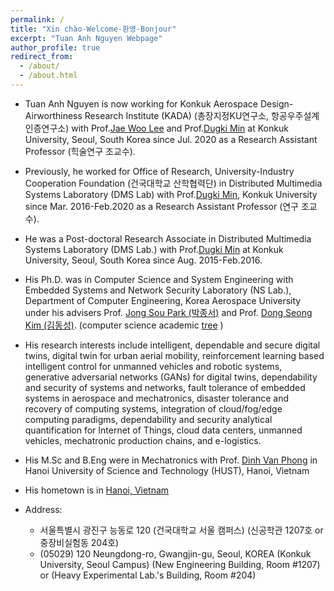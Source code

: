 ```yaml
---
permalink: /
title: "Xin chào-Welcome-환영-Bonjour"
excerpt: "Tuan Anh Nguyen Webpage"
author_profile: true
redirect_from: 
  - /about/
  - /about.html
---
```



-  Tuan Anh Nguyen is now working for Konkuk Aerospace Design-Airworthiness Research Institute (KADA) (총장지정KU연구소, 항공우주설계인증연구소) with Prof.[Jae Woo Lee](http://kada.konkuk.ac.kr/aadl_teams/profjwlee/) and Prof.[Dugki Min](https://dmslab-konkuk.github.io/people/DugkiMin/) at Konkuk University, Seoul, South Korea since Jul. 2020 as a Research Assistant Professor (힉술연구 조교수). 

-  Previously, he worked for Office of Research, University-Industry Cooperation Foundation (건국대학교 산학협력단) in Distributed Multimedia Systems Laboratory (DMS Lab) with Prof.[Dugki Min](https://dmslab-konkuk.github.io/people/DugkiMin/), Konkuk University since Mar. 2016-Feb.2020 as a Research Assistant Professor (연구 조교수). 

-  He was a Post-doctoral Research Associate in Distributed Multimedia Systems Laboratory (DMS Lab.) with Prof.[Dugki Min](https://dmslab-konkuk.github.io/people/DugkiMin/) at Konkuk University, Seoul, South Korea since Aug. 2015-Feb.2016. 

-  His Ph.D. was in Computer Science and System Engineering with Embedded Systems and Network Security Laboratory (NS Lab.), Department of Computer Engineering, Korea Aerospace University under his advisers Prof. [Jong Sou Park (박종서)](http://college.kau.ac.kr/web/pages/gc83710h.do) and Prof. [Dong Seong Kim (김동성)](https://researchers.uq.edu.au/researcher/23703). (computer science academic [tree](https://academictree.org/computerscience/tree.php?pid=679394) ) 

-   His research interests include intelligent, dependable and secure digital twins, digital twin for urban aerial mobility, reinforcement learning based intelligent control for unmanned vehicles and robotic systems, generative adversarial networks (GANs) for digital twins, dependability and security of systems and networks, fault tolerance of embedded systems in aerospace and mechatronics, disaster tolerance and recovery of computing systems, integration of cloud/fog/edge computing paradigms, dependability and security analytical quantification for Internet of Things, cloud data centers, unmanned vehicles, mechatronic production chains, and e-logistics. 



- His M.Sc and B.Eng were in Mechatronics with Prof. [Dinh Van Phong](https://sme.hust.edu.vn/en/officer/prof-dinh-van-phong.html) in Hanoi University of Science and Technology (HUST), Hanoi, Vietnam

- His hometown is in [Hanoi, Vietnam](https://www.google.co.kr/maps/place/Hanoi,+Ho%C3%A0n+Ki%E1%BA%BFm,+Hanoi,+Vietnam/@20.0953225,105.7067677,8z/data=!4m5!3m4!1s0x3135ab9bd9861ca1:0xe7887f7b72ca17a9!8m2!3d21.0277644!4d105.8341598)
​
- Address: 
  * 서울특별시 광진구 능동로 120 (건국대학교 서울 캠퍼스) (신공학관 1207호 or 중장비실험동 204호)
  * (05029) 120 Neungdong-ro, Gwangjin-gu, Seoul, KOREA (Konkuk University, Seoul Campus) (New Engineering Building, Room #1207) or (Heavy Experimental Lab.'s Building, Room #204)
